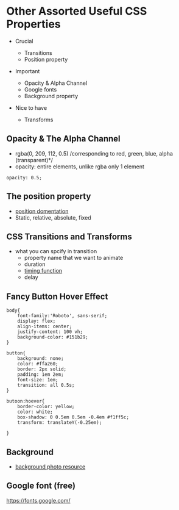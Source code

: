 # Other Assorted Useful CSS Properties
- Crucial
    - Transitions
    - Position property
- Important
    - Opacity & Alpha Channel
    - Google fonts
    - Background property

- Nice to have
    - Transforms

## Opacity & The Alpha Channel
- rgba(0, 209, 112, 0.5) 
/corresponding to red, green, blue, alpha (transparent)*/
- opacity: entire elements, unlike rgba only 1 element

```
opacity: 0.5;
```

## The position property
- [position domentation](https://developer.mozilla.org/en-US/docs/Web/CSS/position)
- Static, relative, absolute, fixed
## CSS Transitions and Transforms
- what you can spcify in transition
    - property name that we want to animate
    - duration
    - [timing function](https://easings.net/) 
    - delay

## Fancy Button Hover Effect

```
body{
    font-family:'Roboto', sans-serif;
    display: flex;
    align-items: center;
    justify-content: 100 vh;
    background-color: #151b29;
}

button{
    background: none;
    color: #ffa260;
    border: 2px solid;
    padding: 1em 2em;
    font-size: 1em;
    transition: all 0.5s;
}

butoon:hoever{
    border-color: yellow;
    color: white;
    box-shadow: 0 0.5em 0.5em -0.4em #f1ff5c;
    transform: translateY(-0.25em);

}
```

## Background
- [background photo resource](https://unsplash.com/)
## Google font (free)
https://fonts.google.com/
